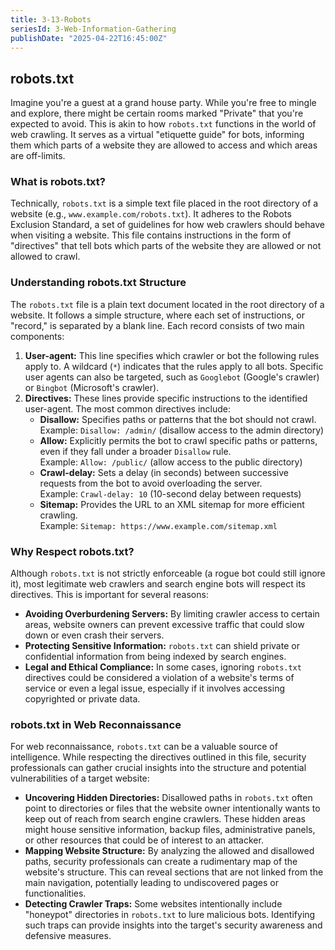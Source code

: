 ```yaml
---
title: 3-13-Robots
seriesId: 3-Web-Information-Gathering
publishDate: "2025-04-22T16:45:00Z"
---
```


## robots.txt

Imagine you're a guest at a grand house party. While you're free to mingle and explore, there might be certain rooms marked "Private" that you're expected to avoid. This is akin to how `robots.txt` functions in the world of web crawling. It serves as a virtual "etiquette guide" for bots, informing them which parts of a website they are allowed to access and which areas are off-limits.

### What is robots.txt?

Technically, `robots.txt` is a simple text file placed in the root directory of a website (e.g., `www.example.com/robots.txt`). It adheres to the Robots Exclusion Standard, a set of guidelines for how web crawlers should behave when visiting a website. This file contains instructions in the form of "directives" that tell bots which parts of the website they are allowed or not allowed to crawl.

### Understanding robots.txt Structure

The `robots.txt` file is a plain text document located in the root directory of a website. It follows a simple structure, where each set of instructions, or "record," is separated by a blank line. Each record consists of two main components:

1. **User-agent:** This line specifies which crawler or bot the following rules apply to. A wildcard (`*`) indicates that the rules apply to all bots. Specific user agents can also be targeted, such as `Googlebot` (Google's crawler) or `Bingbot` (Microsoft's crawler).
2. **Directives:** These lines provide specific instructions to the identified user-agent. The most common directives include:
    - **Disallow:** Specifies paths or patterns that the bot should not crawl.  
      Example: `Disallow: /admin/` (disallow access to the admin directory)
    - **Allow:** Explicitly permits the bot to crawl specific paths or patterns, even if they fall under a broader `Disallow` rule.  
      Example: `Allow: /public/` (allow access to the public directory)
    - **Crawl-delay:** Sets a delay (in seconds) between successive requests from the bot to avoid overloading the server.  
      Example: `Crawl-delay: 10` (10-second delay between requests)
    - **Sitemap:** Provides the URL to an XML sitemap for more efficient crawling.  
      Example: `Sitemap: https://www.example.com/sitemap.xml`

### Why Respect robots.txt?

Although `robots.txt` is not strictly enforceable (a rogue bot could still ignore it), most legitimate web crawlers and search engine bots will respect its directives. This is important for several reasons:
- **Avoiding Overburdening Servers:** By limiting crawler access to certain areas, website owners can prevent excessive traffic that could slow down or even crash their servers.
- **Protecting Sensitive Information:** `robots.txt` can shield private or confidential information from being indexed by search engines.
- **Legal and Ethical Compliance:** In some cases, ignoring `robots.txt` directives could be considered a violation of a website's terms of service or even a legal issue, especially if it involves accessing copyrighted or private data.

### robots.txt in Web Reconnaissance

For web reconnaissance, `robots.txt` can be a valuable source of intelligence. While respecting the directives outlined in this file, security professionals can gather crucial insights into the structure and potential vulnerabilities of a target website:
- **Uncovering Hidden Directories:** Disallowed paths in `robots.txt` often point to directories or files that the website owner intentionally wants to keep out of reach from search engine crawlers. These hidden areas might house sensitive information, backup files, administrative panels, or other resources that could be of interest to an attacker.
- **Mapping Website Structure:** By analyzing the allowed and disallowed paths, security professionals can create a rudimentary map of the website's structure. This can reveal sections that are not linked from the main navigation, potentially leading to undiscovered pages or functionalities.
- **Detecting Crawler Traps:** Some websites intentionally include "honeypot" directories in `robots.txt` to lure malicious bots. Identifying such traps can provide insights into the target's security awareness and defensive measures.
